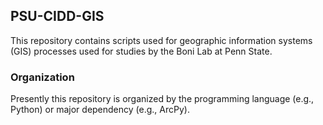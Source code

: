 ## PSU-CIDD-GIS

This repository contains scripts used for geographic information systems (GIS) processes used for studies by the Boni Lab at Penn State. 

### Organization

Presently this repository is organized by the programming language (e.g., Python) or major dependency (e.g., ArcPy).